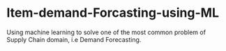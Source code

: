 # Item-demand-Forcasting-using-ML
Using machine learning to solve one of the most common problem of Supply Chain domain, i.e Demand Forecasting.
